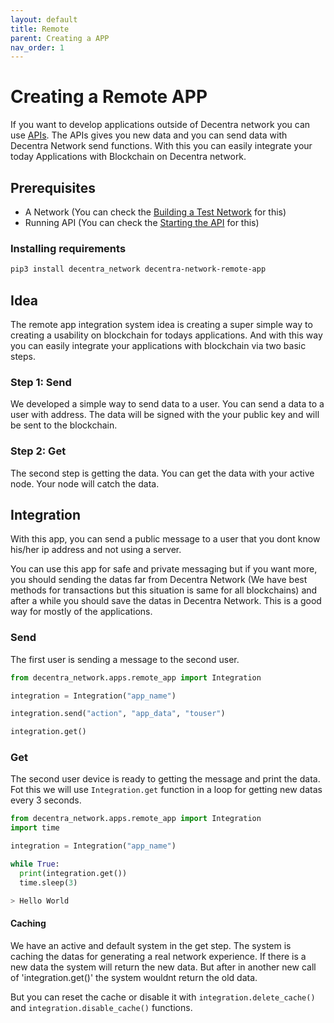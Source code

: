 ```yaml
---
layout: default
title: Remote
parent: Creating a APP
nav_order: 1
---
```


# Creating a Remote APP

If you want to develop applications outside of Decentra network you can use [APIs](https://docs.decentranetwork.net/referances/apis.html). The APIs gives you new data and you can send data with Decentra Network send functions. With this you can easily integrate your today Applications with Blockchain on Decentra network.

## Prerequisites

- A Network (You can check the [Building a Test Network](https://docs.decentranetwork.net/building_a_test_network/) for this)
- Running API (You can check the [Starting the API](https://docs.decentranetwork.net/referances/apis.html#starting-the-api) for this)

### Installing requirements

```bash
pip3 install decentra_network decentra-network-remote-app
```

## Idea

The remote app integration system idea is creating a super simple way to creating a usability on blockchain for todays applications. And with this way you can easily integrate your applications with blockchain via two basic steps.

### Step 1: Send

We developed a simple way to send data to a user. You can send a data to a user with address. The data will be signed with the your public key and will be sent to the blockchain.

### Step 2: Get

The second step is getting the data. You can get the data with your active node. Your node will catch the data.

## Integration

With this app, you can send a public message to a user that you dont know his/her ip address and not using a server.

You can use this app for safe and private messaging but if you want more, you should sending the datas far from Decentra Network (We have best methods for transactions but this situation is same for all blockchains) and after a while you should save the datas in Decentra Network. This is a good way for mostly of the applications.

### Send

The first user is sending a message to the second user.

```python
from decentra_network.apps.remote_app import Integration

integration = Integration("app_name")

integration.send("action", "app_data", "touser")

integration.get()
```

### Get

The second user device is ready to getting the message and print the data. Fot this we will use `Integration.get` function in a loop for getting new datas every 3 seconds.

```python
from decentra_network.apps.remote_app import Integration
import time

integration = Integration("app_name")

while True:
  print(integration.get())
  time.sleep(3)
```

```bash
> Hello World
```

#### Caching

We have an active and default system in the get step. The system is caching the datas for generating a real network experience. If there is a new data the system will return the new data. But after in another new call of 'integration.get()' the system wouldnt return the old data.

But you can reset the cache or disable it with `integration.delete_cache()` and `integration.disable_cache()` functions.
